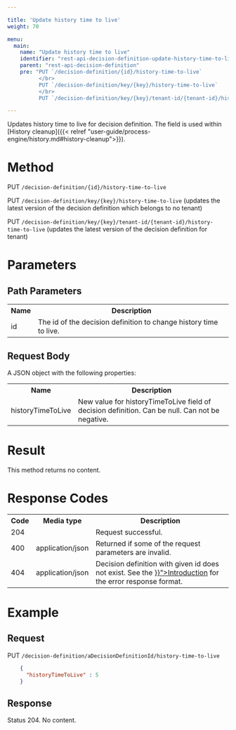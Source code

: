 ```yaml
---

title: 'Update history time to live'
weight: 70

menu:
  main:
    name: "Update history time to live"
    identifier: "rest-api-decision-definition-update-history-time-to-live"
    parent: "rest-api-decision-definition"
    pre: "PUT `/decision-definition/{id}/history-time-to-live`
          </br>
          PUT `/decision-definition/key/{key}/history-time-to-live`
          </br>
          PUT `/decision-definition/key/{key}/tenant-id/{tenant-id}/history-time-to-live`"

---
```


Updates history time to live for decision definition. The field is used within [History cleanup]({{< relref "user-guide/process-engine/history.md#history-cleanup">}}).

# Method

PUT `/decision-definition/{id}/history-time-to-live`

PUT `/decision-definition/key/{key}/history-time-to-live` (updates the latest version of the decision definition which belongs to no tenant)

PUT `/decision-definition/key/{key}/tenant-id/{tenant-id}/history-time-to-live` (updates the latest version of the decision definition for tenant)

# Parameters

## Path Parameters

<table class="table table-striped">
  <tr>
    <th>Name</th>
    <th>Description</th>
  </tr>
  <tr>
    <td>id</td>
    <td>The id of the decision definition to change history time to live.</td>
  </tr>
</table>


## Request Body

A JSON object with the following properties:

<table class="table table-striped">
  <tr>
    <th>Name</th>
    <th>Description</th>
  </tr>
  <tr>
    <td>historyTimeToLive</td>
    <td>New value for historyTimeToLive field of decision definition. Can be null. Can not be negative.</td>
  </tr>
</table>


# Result

This method returns no content.


# Response Codes

<table class="table table-striped">
  <tr>
    <th>Code</th>
    <th>Media type</th>
    <th>Description</th>
  </tr>
  <tr>
    <td>204</td>
    <td></td>
    <td>Request successful.</td>
  </tr>
  <tr>
    <td>400</td>
    <td>application/json</td>
    <td>Returned if some of the request parameters are invalid.</td>
  </tr>
  <tr>
    <td>404</td>
    <td>application/json</td>
    <td>Decision definition with given id does not exist. See the <a href="{{< relref "reference/rest/overview/_index.md#error-handling" >}}">Introduction</a> for the error response format.</td>
  </tr>
</table>


# Example

## Request

PUT `/decision-definition/aDecisionDefinitionId/history-time-to-live`
```json
    {
      "historyTimeToLive" : 5
    }
```

## Response

Status 204. No content.
